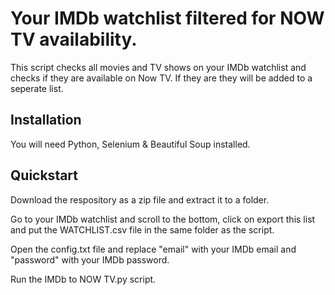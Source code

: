 # Your IMDb watchlist filtered for NOW TV availability.
This script checks all movies and TV shows on your IMDb watchlist and checks if they are available on Now TV.
If they are they will be added to a seperate list.

## Installation
You will need Python, Selenium & Beautiful Soup installed.

## Quickstart
Download the respository as a zip file and extract it to a folder.

Go to your IMDb watchlist and scroll to the bottom, click on export this list and put the WATCHLIST.csv file in the same folder as the script.

Open the config.txt file and replace "email" with your IMDb email and "password" with your IMDb password.

Run the IMDb to NOW TV.py script.
